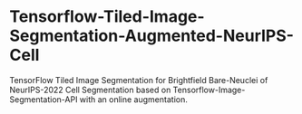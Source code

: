 # Tensorflow-Tiled-Image-Segmentation-Augmented-NeurIPS-Cell
TensorFlow Tiled Image Segmentation for Brightfield Bare-Neuclei of NeurIPS-2022 Cell Segmentation based on Tensorflow-Image-Segmentation-API with an online augmentation.

